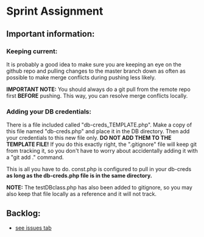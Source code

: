 # Sprint Assignment

## Important information:

### Keeping current:

It is probably a good idea to make sure you are keeping an eye on the github repo and pulling changes to the master branch down as often as possible to make 
merge conflicts during pushing less likely.

**IMPORTANT NOTE:** You should always do a git pull from the remote repo first **BEFORE** pushing. This way, you can resolve merge conflicts locally.

### Adding your DB credentials:

There is a file included called "db-creds_TEMPLATE.php". Make a copy of this file named "db-creds.php" and place it in the DB directory. Then add your 
credentials to this new file only. **DO NOT ADD THEM TO THE TEMPLATE FILE!** If you do this exactly right, the ".gitignore" file will keep git from 
tracking it, so you don't have to worry about accidentally adding it with a "git add ." command.

This is all you have to do. const.php is configured to pull in your db-creds **as long as the db-creds.php file is in the same directory.**

**NOTE:** The testDBclass.php has also been added to gitignore, so you may also keep that file locally as a reference and it will not track.

## Backlog:

- [see issues tab](https://github.com/ReadHat/SprintGroup/issues)

